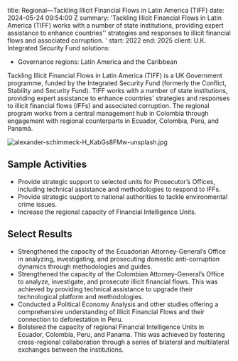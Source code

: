 
title: Regional—Tackling Illicit Financial Flows in Latin America (TIFF)
date: 2024-05-24 09:54:00 Z
summary: 'Tackling Illicit Financial Flows in Latin America (TIFF) works with a number
  of state institutions, providing expert assistance to enhance countries'' strategies
  and responses to illicit financial flows and associated corruption. '
start: 2022
end: 2025
client: U.K. Integrated Security Fund
solutions:
- Governance
regions: Latin America and the Caribbean


Tackling Illicit Financial Flows in Latin America (TIFF) is a UK Government programme, funded by the Integrated Security Fund (formerly the Conflict, Stability and Security Fund). TIFF works with a number of state institutions, providing expert assistance to enhance countries' strategies and responses to illicit financial flows (IFFs) and associated corruption. The regional program works from a central management hub in Colombia through engagement with regional counterparts in Ecuador, Colombia, Perú, and Panamá.

![alexander-schimmeck-H_KabGs8FMw-unsplash.jpg](/uploads/alexander-schimmeck-H_KabGs8FMw-unsplash.jpg)

## Sample Activities

* Provide strategic support to selected units for Prosecutor’s Offices, including technical assistance and methodologies to respond to IFFs.
* Provide strategic support to national authorities to tackle environmental crime issues.
* Increase the regional capacity of Financial Intelligence Units.

## Select Results

* Strengthened the capacity of the Ecuadorian Attorney-General’s Office in analyzing, investigating, and prosecuting domestic anti-corruption dynamics through methodologies and guides.
* Strengthened the capacity of the Colombian Attorney-General’s Office to analyze, investigate, and prosecute illicit financial flows. This was achieved by providing technical assistance to upgrade their technological platform and methodologies.
* Conducted a Political Economy Analysis and other studies offering a comprehensive understanding of Illicit Financial Flows and their connection to deforestation in Peru.
* Bolstered the capacity of regional Financial Intelligence Units in Ecuador, Colombia, Peru, and Panama. This was achieved by fostering cross-regional collaboration through a series of bilateral and multilateral exchanges between the institutions.
